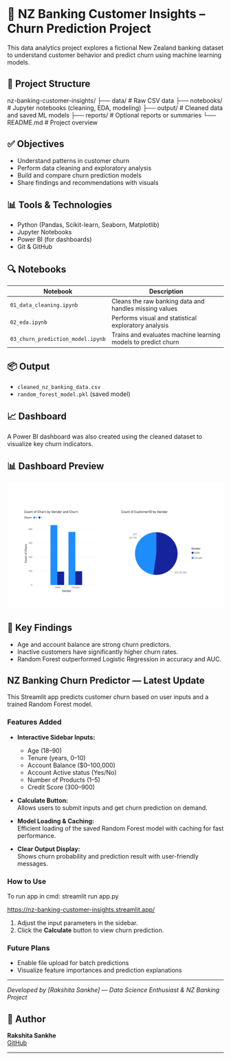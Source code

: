 # 🏦 NZ Banking Customer Insights – Churn Prediction Project

This data analytics project explores a fictional New Zealand banking dataset to understand customer behavior and predict churn using machine learning models.

## 📁 Project Structure

nz-banking-customer-insights/
├── data/ # Raw CSV data
├── notebooks/ # Jupyter notebooks (cleaning, EDA, modeling)
├── output/ # Cleaned data and saved ML models
├── reports/ # Optional reports or summaries
└── README.md # Project overview


## ✅ Objectives

- Understand patterns in customer churn
- Perform data cleaning and exploratory analysis
- Build and compare churn prediction models
- Share findings and recommendations with visuals

## 📊 Tools & Technologies

- Python (Pandas, Scikit-learn, Seaborn, Matplotlib)
- Jupyter Notebooks
- Power BI (for dashboards)
- Git & GitHub

## 🔍 Notebooks

| Notebook | Description |
|----------|-------------|
| `01_data_cleaning.ipynb` | Cleans the raw banking data and handles missing values |
| `02_eda.ipynb` | Performs visual and statistical exploratory analysis |
| `03_churn_prediction_model.ipynb` | Trains and evaluates machine learning models to predict churn |

## 📦 Output

- `cleaned_nz_banking_data.csv`
- `random_forest_model.pkl` (saved model)

## 📈 Dashboard

A Power BI dashboard was also created using the cleaned dataset to visualize key churn indicators.

## 📊 Dashboard Preview

![Dashboard](reports/dashboard.png)

## 🧠 Key Findings

- Age and account balance are strong churn predictors.
- Inactive customers have significantly higher churn rates.
- Random Forest outperformed Logistic Regression in accuracy and AUC.

## NZ Banking Churn Predictor — Latest Update

This Streamlit app predicts customer churn based on user inputs and a trained Random Forest model.

### Features Added
- **Interactive Sidebar Inputs:**  
  - Age (18–90)  
  - Tenure (years, 0–10)  
  - Account Balance ($0–100,000)  
  - Account Active status (Yes/No)  
  - Number of Products (1–5)  
  - Credit Score (300–900)

- **Calculate Button:**  
  Allows users to submit inputs and get churn prediction on demand.

- **Model Loading & Caching:**  
  Efficient loading of the saved Random Forest model with caching for fast performance.

- **Clear Output Display:**  
  Shows churn probability and prediction result with user-friendly messages.

### How to Use
To run app in cmd:
     streamlit run app.py

https://nz-banking-customer-insights.streamlit.app/

1. Adjust the input parameters in the sidebar.  
2. Click the **Calculate** button to view churn prediction.

### Future Plans
- Enable file upload for batch predictions  
- Visualize feature importances and prediction explanations

---

*Developed by [Rakshita Sankhe] — Data Science Enthusiast & NZ Banking Project*


## 🙌 Author

**Rakshita Sankhe**  
[GitHub](https://github.com/rakshitasankhe)

---


